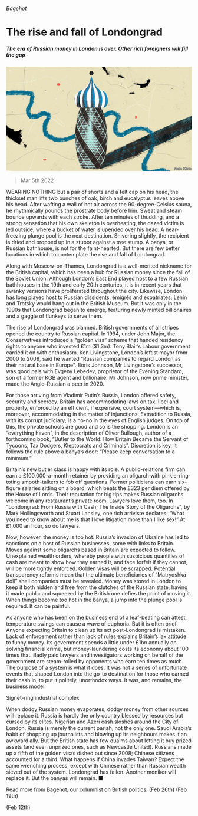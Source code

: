 ###### Bagehot

# The rise and fall of Londongrad 

##### The era of Russian money in London is over. Other rich foreigners will fill the gap 

![image](images/20220305_BAD000_0.jpg) 

> Mar 5th 2022 

WEARING NOTHING but a pair of shorts and a felt cap on his head, the thickset man lifts two bunches of oak, birch and eucalyptus leaves above his head. After wafting a wall of hot air across the 90-degree-Celsius sauna, he rhythmically pounds the prostrate body before him. Sweat and steam bounce upwards with each stroke. After ten minutes of thudding, and a strong sensation that his own skeleton is overheating, the dazed victim is led outside, where a bucket of water is upended over his head. A near-freezing plunge pool is the next destination. Shivering slightly, the recipient is dried and propped up in a stupor against a tree stump. A banya, or Russian bathhouse, is not for the faint-hearted. But there are few better locations in which to contemplate the rise and fall of Londongrad.

Along with Moscow-on-Thames, Londongrad is a well-merited nickname for the British capital, which has been a hub for Russian money since the fall of the Soviet Union. Although London’s East End played host to a few Russian bathhouses in the 19th and early 20th centuries, it is in recent years that swanky versions have proliferated throughout the city. Likewise, London has long played host to Russian dissidents, émigrés and expatriates; Lenin and Trotsky would hang out in the British Museum. But it was only in the 1990s that Londongrad began to emerge, featuring newly minted billionaires and a gaggle of flunkeys to serve them.


The rise of Londongrad was planned. British governments of all stripes opened the country to Russian capital. In 1994, under John Major, the Conservatives introduced a “golden visa” scheme that handed residency rights to anyone who invested £1m ($1.3m). Tony Blair’s Labour government carried it on with enthusiasm. Ken Livingstone, London’s leftist mayor from 2000 to 2008, said he wanted “Russian companies to regard London as their natural base in Europe”. Boris Johnson, Mr Livingstone’s successor, was good pals with Evgeny Lebedev, proprietor of the Evening Standard, son of a former KGB agent and billionaire. Mr Johnson, now prime minister, made the Anglo-Russian a peer in 2020.

For those arriving from Vladimir Putin’s Russia, London offered safety, security and secrecy. Britain has accommodating laws on tax, libel and property, enforced by an efficient, if expensive, court system—which is, moreover, accommodating in the matter of injunctions. Extradition to Russia, with its corrupt judiciary, is a no-no in the eyes of English judges. On top of this, the private schools are good and so is the shopping. London is an “everything haven”, in the description of Oliver Bullough, author of a forthcoming book, “Butler to the World: How Britain Became the Servant of Tycoons, Tax Dodgers, Kleptocrats and Criminals”. Discretion is key. It follows the rule above a banya’s door: “Please keep conversation to a minimum.”

Britain’s new butler class is happy with its role. A public-relations firm can earn a £100,000-a-month retainer by providing an oligarch with pinkie-ring-toting smooth-talkers to fob off questions. Former politicians can earn six-figure salaries sitting on a board, which beats the £323 per diem offered by the House of Lords. Their reputation for big tips makes Russian oligarchs welcome in any restaurant’s private room. Lawyers love them, too. In “Londongrad: From Russia with Cash; The Inside Story of the Oligarchs”, by Mark Hollingsworth and Stuart Lansley, one rich arriviste declares: “What you need to know about me is that I love litigation more than I like sex!” At £1,000 an hour, so do lawyers.

Now, however, the money is too hot. Russia’s invasion of Ukraine has led to sanctions on a host of Russian businesses, some with links to Britain. Moves against some oligarchs based in Britain are expected to follow. Unexplained wealth orders, whereby people with suspicious quantities of cash are meant to show how they earned it, and face forfeit if they cannot, will be more tightly enforced. Golden visas will be scrapped. Potential transparency reforms mean that the ultimate beneficiaries of “Matryoshka doll” shell companies must be revealed. Money was stored in London to keep it both hidden and free from the clutches of the Russian state; having it made public and squeezed by the British one defies the point of moving it. When things become too hot in the banya, a jump into the plunge pool is required. It can be painful.

As anyone who has been on the business end of a leaf-beating can attest, temperature swings can cause a wave of euphoria. But it is often brief. Anyone expecting Britain to clean up its act post-Londongrad is mistaken. Lack of enforcement rather than lack of rules explains Britain’s lax attitude to funny money. Its government spends a little under £1bn annually on solving financial crime, but money-laundering costs its economy about 100 times that. Badly paid lawyers and investigators working on behalf of the government are steam-rolled by opponents who earn ten times as much. The purpose of a system is what it does. It was not a series of unfortunate events that shaped London into the go-to destination for those who earned their cash in, to put it politely, unorthodox ways. It was, and remains, the business model.

Signet-ring industrial complex

When dodgy Russian money evaporates, dodgy money from other sources will replace it. Russia is hardly the only country blessed by resources but cursed by its elites. Nigerian and Azeri cash sloshes around the City of London. Russia is merely the current pariah, not the only one. Saudi Arabia’s habit of chopping up journalists and blowing up its neighbours makes it an awkward ally. But the British state has few qualms about letting it buy prized assets (and even unprized ones, such as Newcastle United). Russians made up a fifth of the golden visas dished out since 2008; Chinese citizens accounted for a third. What happens if China invades Taiwan? Expect the same wrenching process, except with Chinese rather than Russian wealth sieved out of the system. Londongrad has fallen. Another moniker will replace it. But the banyas will remain. ■

Read more from Bagehot, our columnist on British politics: (Feb 26th) (Feb 19th)

 (Feb 12th)

